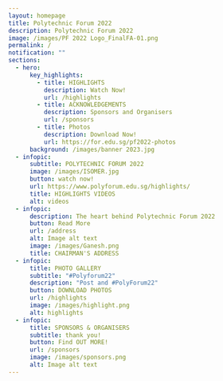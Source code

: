 ```yaml
---
layout: homepage
title: Polytechnic Forum 2022
description: Polytechnic Forum 2022
image: /images/PF 2022 Logo_FinalFA-01.png
permalink: /
notification: ""
sections:
  - hero:
      key_highlights:
        - title: HIGHLIGHTS
          description: Watch Now!
          url: /highlights
        - title: ACKNOWLEDGEMENTS
          description: Sponsors and Organisers
          url: /sponsors
        - title: Photos
          description: Download Now!
          url: https://for.edu.sg/pf2022-photos
      background: /images/banner 2023.jpg
  - infopic:
      subtitle: POLYTECHNIC FORUM 2022
      image: /images/ISOMER.jpg
      button: watch now!
      url: https://www.polyforum.edu.sg/highlights/
      title: HIGHLIGHTS VIDEOS
      alt: videos
  - infopic:
      description: The heart behind Polytechnic Forum 2022
      button: Read More
      url: /address
      alt: Image alt text
      image: /images/Ganesh.png
      title: CHAIRMAN'S ADDRESS
  - infopic:
      title: PHOTO GALLERY
      subtitle: "#Polyforum22"
      description: "Post and #PolyForum22"
      button: DOWNLOAD PHOTOS
      url: /highlights
      image: /images/highlight.png
      alt: highlights
  - infopic:
      title: SPONSORS & ORGANISERS
      subtitle: thank you!
      button: Find OUT MORE!
      url: /sponsors
      image: /images/sponsors.png
      alt: Image alt text
---
```

